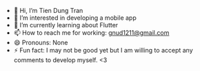 - 👋 Hi, I’m Tien Dung Tran
- 👀 I’m interested in developing a mobile app 
- 🌱 I’m currently learning about Flutter
- 📫 How to reach me for working: gnud1211@gmail.com
- 😄 Pronouns: None
- ⚡ Fun fact: I may not be good yet but I am willing to accept any comments to develop myself. <3

<!---
trandung121-it/trandung121-it is a ✨ special ✨ repository because its `README.md` (this file) appears on your GitHub profile.
You can click the Preview link to take a look at your changes.
--->
